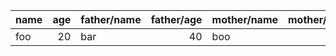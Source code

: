 | name | age | father/name | father/age | mother/name | mother/age | skills/0/name | skills/1/name | skills/2/name | groups/0 | groups/1 | paths/~1foo~1bar~1{id} |
| :--- | ---: | :--- | ---: | :--- | ---: | :--- | :--- | :--- | ---: | ---: | :--- |
| foo | 20 | bar | 40 | boo | 40 | x | y | z | 1 | 11 | hello |
